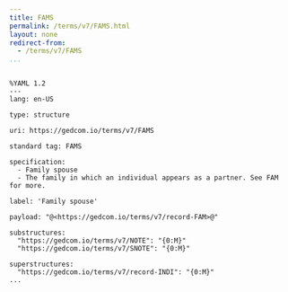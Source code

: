 ```yaml
---
title: FAMS
permalink: /terms/v7/FAMS.html
layout: none
redirect-from:
  - /terms/v7/FAMS
...
```


```

%YAML 1.2
---
lang: en-US

type: structure

uri: https://gedcom.io/terms/v7/FAMS

standard tag: FAMS

specification:
  - Family spouse
  - The family in which an individual appears as a partner. See FAM for more.

label: 'Family spouse'

payload: "@<https://gedcom.io/terms/v7/record-FAM>@"

substructures:
  "https://gedcom.io/terms/v7/NOTE": "{0:M}"
  "https://gedcom.io/terms/v7/SNOTE": "{0:M}"

superstructures:
  "https://gedcom.io/terms/v7/record-INDI": "{0:M}"
...

```
